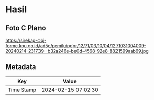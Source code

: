 # Hasil

## Foto C Plano

https://sirekap-obj-formc.kpu.go.id/ad5c/pemilu/pdpr/12/71/03/10/04/1271031004009-20240214-231739--b32a246e-be0d-4568-92e8-8821599aab69.jpg


## Metadata

| Key        | Value               |
| ---------- | ------------------- |
| Time Stamp | 2024-02-15 07:02:30 |




